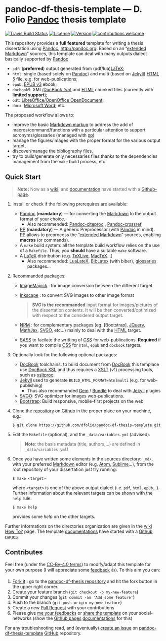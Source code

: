 # pandoc-df-thesis-template — D. Folio [Pandoc] thesis template

[![Travis Build Status](https://img.shields.io/travis/com/dfolio/pandoc-df-thesis-template.svg)][travis-ci]
[![License](https://img.shields.io/github/license/dfolio/pandoc-df-thesis-template.svg)][license]
[![Version](https://img.shields.io/github/tag/dfolio/pandoc-df-thesis-template.svg)][this-repo]
 [![contributions welcome](https://img.shields.io/badge/contributions-welcome-brightgreen.svg?style=flat)][this-issues]

This repository provides a **full featured** template for writing a thesis dissertation using [Pandoc], <http://pandoc.org>. Based on an “[extended Markdown](https://dfolio.github.io/docs/pandoc-df-thesis-template/df-markdown/)” sources, this template can deal with many outputs dialect basically supported by [Pandoc]

- `pdf`: (**preferred**) output generated from (pdf/lua)[LaTeX];
- `html`: single (based solely on [Pandoc]) and multi (based on [Jekyll])  [HTML 5][HTML] file, e.g. for web-publications;
- `epub`: [EPUB  v3][EPUB] ebook;
- `docbook5`: XML/[DocBook (v5)][DocBook] and [HTML] chunked files  (currently with **limited support**);
- `odt`:  [LibreOffice/OpenOffice OpenDocument][odt];
- `docx`: [Microsoft Word][docx]; etc.

 The proposed workflow allows to:
- improve the basic [Markdown markup][Markdown]  to address the add of macros/command/functions with a particular attention to support acronyms/glossaries (managed with [pp][pp])
- manage the figures/images with the proper format for the various output target,
- discover/manage the bibliography files,
- try to build/generate only necessaries files thanks to the dependencies management from the `make` build process, etc.


## Quick Start

> **Note:** Now as a [wiki](https://github.com/dfolio/pandoc-df-thesis-template/wiki/Getting-Started);
> and [documentation][doc] have started with a [Github-page][doc].

1. Install or check if the following prerequires are available: 
   - [Pandoc] (**mandatory**) &mdash; for converting the [Markdown] to the output format of your choice.
     - Also recommended: [Pandoc-citeproc] , [Pandoc-crossref]
   - [PP][pp] (**mandatory**) &mdash; A generic Preprocessor (with [Pandoc] in mind). [PP][pp] allows to preprocess the  “[extended Markdown](https://dfolio.github.io/docs/pandoc-df-thesis-template/df-markdown/)”  sources, enabling **macros** (or commands).
   - A `make` build system: all the template build workflow relies on the use of a `Makefile`. Thus, you **should** have a suitable `make` software.
   - A [LaTeX] distribution (e.g. [TeXLive](http://www.tug.org/texlive/), [MacTeX](https://tug.org/mactex/)…)
     - Also recommended: [LuaLateX](http://www.luatex.org/), [BibLatex](https://github.com/plk/biblatex/) (with biber), [glossaries](http://www.ctan.org/pkg/glossaries/) packages...

2. Recommanded packages:
    - [ImageMagick] : for image conversion between the different target.
    - [Inkscape] : to convert SVG images to other image format

      > **SVG is the recommanded** input format for images/pictures of the
      > dissertation contents. 
      > It will be then converted/optimized with respect to the considered output
      > target.

    - [NPM] : for complementary packages (eg. [Bootstrap], [JQuery], [MathJax], [SVGO](https://github.com/svg/svgo), etc…) mainly to deal with the [HTML] target.
    - [SASS][SASS]  to facilate the writting of [CSS](https://www.w3schools.com/css/) for web-publications. **Required** if you want to compile [CSS](https://www.w3schools.com/css/)  for `html`, `epub` and `docbook` targets.


3. Optionally look for the following optional packages:
   - [DocBook][DocBook] toolchains: to build document from [DocBook][DocBook] this templace use [DocBook XSL](http://www.sagehill.net/book-description.html) and thus requires a [XSLT](https://www.w3.org/TR/xslt/) (v1) processing tools, such as [xsltproc](http://xmlsoft.org/XSLT/xsltproc.html).
   - [Jekyll]  used to generate `BUILD_HTML_FORMAT=htmlmulti` (e.g. for web-publishing)
     - Thus also recommanded [Gem](https://rubygems.org/)  / [Bundle](https://bundler.io) to deal with [Jekyll] plugins
   - [SVGO](https://github.com/svg/svgo): SVG optimizer for images web-publications.
   - [Bootstrap](https://getbootstrap.com): Build responsive, mobile-first projects on the web

4. Clone the [repository](https://github.com/dfolio/pandoc-df-thesis-template) on [Github](https://github.com/) in the proper place on your machine, e.g.:

   ```{console}
   $ git clone https://github.com/dfolio/pandoc-df-thesis-template.git
   ```
5. Edit the `Makefile` (optional), and the `_data/variables.yml` (advised).

    > **Note**: the basis metadata (title, authors,...) are defined in `_data/variables.yml`!

6. Once you have written some elements in the sources directory:  `_md/`, with your preferred [Markdown] editor (e.g. [Atom](https://atom.io), [Sublime](https://www.sublimetext.com/)…), from the root repository of your dissertation just try running:

   ```{console}
   $ make <target>
   ```

   where `<target>` is one of the above output dialect (i.e. `pdf`, `html`, `epub`…).
   Further information about the relevant targets can be shown with the `help` rule:

   ```{console}
   $ make help
   ```

   provides some _help_ on the other targets. 

Further informations on the directories organization are given in the [wiki](https://github.com/dfolio/pandoc-df-thesis-template/wiki) [How To?](https://github.com/dfolio/pandoc-df-thesis-template/wiki/How-To%3F) page.
The template [documentations][doc] have started with a [Github pages][doc].

## Contributes 

Feel free (under the [CC-By-4.0 terms](https://github.com/dfolio/pandoc-df-thesis-template/blob/master/LICENSE)) to modify/adapt this template for your own purpose (I will appreciate some [feedback][share] :+1:).  To this aim you can:

1. [Fork it](http://github.com/dfolio/pandoc-df-thesis-template/fork) : go to the [pandoc-df-thesis repository](http://github.com/dfolio/pandoc-df-thesis-template)   and hit the fork button in the upper right corner.
2. Create your feature branch (`git checkout -b my-new-feature`)
3. Commit your changes (`git commit -am 'Add some feature'`)
4. Push to the branch (`git push origin my-new-feature`)
5. Create a new [Pull Request](https://github.com/dfolio/pandoc-df-thesis-template/pulls) with your contributions
6. Please give [me your feedbacks][share] or [share the template][share] on your social-networks (show the [Github pages][doc] [documentations][share] for this)

For any troubleshooting read, and (eventually) [create an issue][this-issues] on [pandoc-df-thesis-template][this-repo] [GitHub] repository.


[DocBook]: http://docbook.org/ "DocBook is a semantic markup language for technical documentation."
[docx]: https://en.wikipedia.org/wiki/Office_Open_XML "Docx is a zipped, XML-based file format developed by Microsoft for representing word processing"
[EPUB]: http://idpf.org/epub "EPUB is an e-book file format. EPUB files can be read using complying software on devices such as smartphones, tablets, computers, or e-readers."
[GitHub]: https://github.com "GitHub Inc. is a web-based hosting service for version control using Git."
[HTML]: http://www.w3.org/TR/html5/ "HTML5 is a markup language used for structuring and presenting content on the World Wide Web"
[ImageMagick]: https://www.imagemagick.org/ "Use ImageMagick to convert images"
[Inkscape]: https://inkscape.org/ "Draw freely: Inkscape is professional quality vector graphics software that uses the W3C open standard SVG (Scalable Vector Graphics) as its native format, and is free and open-source software."
[Jekyll]: https://jekyllrb.com/ "Jekyll is a simple, blog-aware, static site generator for personal, project, or organization sites. Jekyll is developed in Ruby by Tom Preston-Werner."
[JQuery]: https://jquery.com/ "jQuery: The Write Less, Do More, JavaScript Library"
[LaTeX]: http://www.latex-project.org/ "TeX/LaTeX is a document preparation system."
[Liquid]: https://shopify.github.io/liquid/ " Liquid is a templating language to process templates."
[Markdown]: https://daringfireball.net/projects/markdown/ "Markdown is a lightweight markup language with plain text formatting syntax. It is developed by John Gruber."
[Make]: https://en.wikipedia.org/wiki/Make_(software) "Make is a build automation tool that automatically builds from source code by reading files called Makefiles which specify how to derive the targeted build. "
[MathJax]: http://www.mathjax.org/ "Beautiful math in all browsers"
[NPM]: https://www.npmjs.com/ "npm is the package manager for JavaScript and the world's largest software registry. "
[odt]: http://en.wikipedia.org/wiki/OpenDocument "The Open Document Format for Office Applications (ODF), also known as OpenDocument, is a ZIP-compressed XML-based file format for word processing documents. "
[Pandoc]: http://pandoc.org "Pandoc is a free and open-source software document converter, widely used as a writing tool"
[pandoc-citeproc]: https://github.com/jgm/pandoc-citeproc "Library and executable for using citeproc with pandoc"
[pandoc-crossref]: https://github.com/lierdakil/pandoc-crossref "Pandoc filter for cross-references "
[pp]: https://cdsoft.fr/pp/ "PP is a generic Preprocessor (with Pandoc in mind)"
[SASS]: https://github.com/sass/ruby-sass "Sass (Syntactically awesome style sheets) is a preprocessor scripting language that is interpreted or compiled into Cascading Style Sheets (CSS)."
[travis-ci]: https://travis-ci.com/dfolio/pandoc-df-thesis-template "Travis status"
[this-repo]: http://github.com/dfolio/pandoc-df-thesis-template "pandoc-df-thesis-template GitHub repo"
[this-issues]: http://github.com/dfolio/pandoc-df-thesis-template/issues "pandoc-df-thesis-template issues"
[doc]: http://dfolio.github.io/docs/pandoc-df-thesis-template/ "pandoc-df-thesis-template documentations"
[share]: http://dfolio.github.io/docs/pandoc-df-thesis-template/#leave-comment "share/react to the pandoc-df-thesis template"
[license]: https://github.com/dfolio/pandoc-df-thesis-template/blob/master/LICENSE "pandoc-df-thesis-template license (CC-BY-4.0)"

